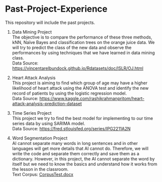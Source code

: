 # Past-Project-Experience
This repository will include the past projects.

1. Data Mining Project\
The objective is to compare the performance of these three methods, kNN, Naïve Bayes and classification trees on the orange juice data. We will try to predict the class of the new data and observe the performances by using techniques that we have learned in data mining class.\
Data Source: https://vincentarelbundock.github.io/Rdatasets/doc/ISLR/OJ.html

2. Heart Attack Analysis\
This project is aiming to find which group of age may have a higher likelihood of heart attack using the ANOVA test and identify the new record of patients by using the logistic regression model.\
Data Source: https://www.kaggle.com/rashikrahmanpritom/heart-attack-analysis-prediction-dataset

3. Time Series Project\
This project we try to find the best model for implementing to our time series data by using SARIMA model.\
Data Source: https://fred.stlouisfed.org/series/IPG2211A2N

4. Word Segmentation Project\
AI cannot separate many words in long sentences and in other languages
will get more details that AI cannot do. Therefore, we will write the code and separate them correctly and save them as a dictionary. However, in this project, the AI cannot separate the word by itself but we need to know the basics and understand how it works from the lesson in the classroom.\
Text Corpus: [CorpusTest.docx](https://github.com/Vipavas/Past-Project-Experience/files/7917951/CorpusTest.docx)
